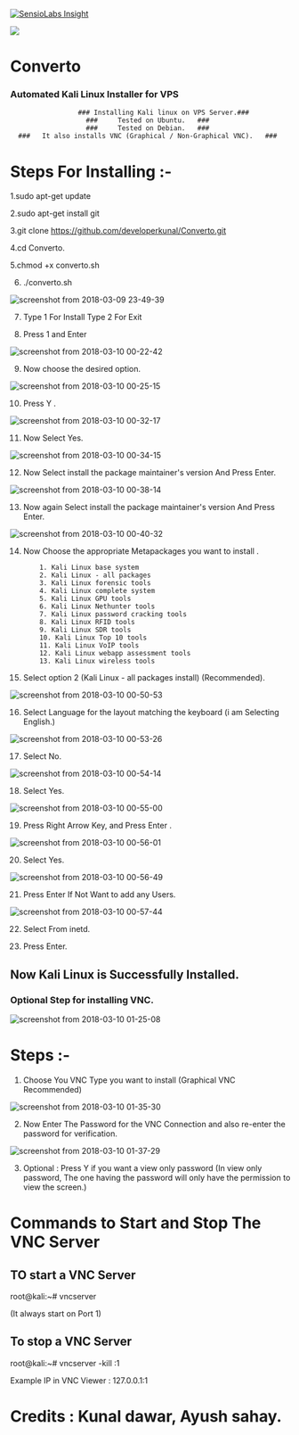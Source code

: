 [![SensioLabs Insight](https://img.shields.io/badge/package%20v1.0-Complete-brightgreen.svg)](https://github.com/developerkunal/Converto/) <div class='pm-button'><a href='https://www.payumoney.com/paybypayumoney/#/992F16A0FCE7242292969EA30ED11873'><img src='https://img.shields.io/badge/Donation-Payumoney-green.svg' /></a></div> 
# Converto
### Automated Kali Linux Installer for VPS
                     ### Installing Kali linux on VPS Server.###
                       ###     Tested on Ubuntu.   ###
                       ###     Tested on Debian.   ###
      ###   It also installs VNC (Graphical / Non-Graphical VNC).   ###

# Steps For Installing :-
1.sudo apt-get update

2.sudo apt-get install git

3.git clone https://github.com/developerkunal/Converto.git

4.cd Converto.

5.chmod +x converto.sh

6. ./converto.sh

![screenshot from 2018-03-09 23-49-39](https://user-images.githubusercontent.com/35455566/37215675-ee9c2d04-23f9-11e8-80a3-0284544c2c57.png)

7. Type 1 For Install
   Type 2 For Exit

8. Press 1 and Enter


![screenshot from 2018-03-10 00-22-42](https://user-images.githubusercontent.com/35455566/37215749-1a8544c8-23fa-11e8-854f-0eb100f83b2c.png)

9. Now choose the desired option.

![screenshot from 2018-03-10 00-25-15](https://user-images.githubusercontent.com/35455566/37215819-48a9b186-23fa-11e8-8189-ce1f46786eb0.png)

10. Press Y .

![screenshot from 2018-03-10 00-32-17](https://user-images.githubusercontent.com/35455566/37215883-806ada46-23fa-11e8-938b-ad86b5233af4.png)

11. Now Select Yes.

![screenshot from 2018-03-10 00-34-15](https://user-images.githubusercontent.com/35455566/37215989-d697f372-23fa-11e8-876b-b8420db0e356.png)


12. Now Select install the package maintainer's version And Press Enter.

![screenshot from 2018-03-10 00-38-14](https://user-images.githubusercontent.com/35455566/37216205-7f568bc2-23fb-11e8-89e1-b150f2b7f1d6.png)


13. Now again Select install the package maintainer's version And Press Enter.

![screenshot from 2018-03-10 00-40-32](https://user-images.githubusercontent.com/35455566/37216271-a89d254a-23fb-11e8-950c-5565f78a7115.png)


14. Now Choose the appropriate Metapackages you want to install .

            1. Kali Linux base system
            2. Kali Linux - all packages
            3. Kali Linux forensic tools
            4. Kali Linux complete system
            5. Kali Linux GPU tools
            6. Kali Linux Nethunter tools
            7. Kali Linux password cracking tools
            8. Kali Linux RFID tools
            9. Kali Linux SDR tools
            10. Kali Linux Top 10 tools
            11. Kali Linux VoIP tools
            12. Kali Linux webapp assessment tools
            13. Kali Linux wireless tools
    
15. Select option 2 (Kali Linux - all packages install) (Recommended).

![screenshot from 2018-03-10 00-50-53](https://user-images.githubusercontent.com/35455566/37216845-1a049d48-23fd-11e8-90d2-acc715cd550d.png)


16. Select Language for the layout matching the keyboard  (i am Selecting English.)

![screenshot from 2018-03-10 00-53-26](https://user-images.githubusercontent.com/35455566/37216948-7b389998-23fd-11e8-8b8b-80da77c80a50.png)

17. Select No.

![screenshot from 2018-03-10 00-54-14](https://user-images.githubusercontent.com/35455566/37216991-923c8d52-23fd-11e8-9ad1-9698b554414f.png)

18. Select Yes.

![screenshot from 2018-03-10 00-55-00](https://user-images.githubusercontent.com/35455566/37217033-b1baff74-23fd-11e8-9517-d53c4036bee1.png)


19. Press Right Arrow Key, and Press Enter .

![screenshot from 2018-03-10 00-56-01](https://user-images.githubusercontent.com/35455566/37217088-d1c14eae-23fd-11e8-8bd9-71b3ccf19902.png)

20. Select Yes.

![screenshot from 2018-03-10 00-56-49](https://user-images.githubusercontent.com/35455566/37217126-edf7187e-23fd-11e8-9602-66e01d7030ac.png)

21. Press Enter If Not Want to add any Users.

![screenshot from 2018-03-10 00-57-44](https://user-images.githubusercontent.com/35455566/37217249-52cafe0a-23fe-11e8-927d-2b3adc2eab02.png)


22. Select From inetd.

23. Press Enter.

## Now Kali Linux is Successfully Installed.
### Optional Step for installing VNC.


![screenshot from 2018-03-10 01-25-08](https://user-images.githubusercontent.com/35455566/37218508-e3f31c48-2401-11e8-91f5-03978c3bb7c0.png)


# Steps :-
1. Choose You VNC Type you want to install (Graphical VNC Recommended)

![screenshot from 2018-03-10 01-35-30](https://user-images.githubusercontent.com/35455566/37219005-6c314048-2403-11e8-8c08-4b103b0eb8c4.png)


2. Now Enter The Password for the VNC Connection and also re-enter the password for verification.

![screenshot from 2018-03-10 01-37-29](https://user-images.githubusercontent.com/35455566/37219084-9d1e21bc-2403-11e8-8a2c-37642bd7e444.png)

3. Optional : Press Y if you want a view only password (In view only password, The one having the password will only have the permission to view the screen.) 

# Commands to Start and Stop The VNC Server
## TO start a VNC Server

root@kali:~# vncserver

(It always start on Port 1)

## To stop a VNC Server

root@kali:~# vncserver -kill :1

Example IP in VNC Viewer : 127.0.0.1:1 


# Credits : Kunal dawar, Ayush sahay.
